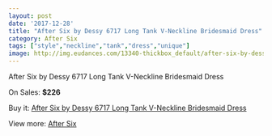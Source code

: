 ```yaml
---
layout: post
date: '2017-12-28'
title: "After Six by Dessy 6717 Long Tank V-Neckline Bridesmaid Dress"
category: After Six
tags: ["style","neckline","tank","dress","unique"]
image: http://img.eudances.com/13340-thickbox_default/after-six-by-dessy-6717-long-tank-v-neckline-bridesmaid-dress.jpg
---
```

After Six by Dessy 6717 Long Tank V-Neckline Bridesmaid Dress

On Sales: **$226**
<a href="https://www.eudances.com/en/after-six/4031-after-six-by-dessy-6717-long-tank-v-neckline-bridesmaid-dress.html"><amp-img layout="responsive" width="600" height="600" src="//img.eudances.com/13340-thickbox_default/after-six-by-dessy-6717-long-tank-v-neckline-bridesmaid-dress.jpg" alt="After Six by Dessy 6717 Long Tank V-Neckline Bridesmaid Dress 0" /></a>
<a href="https://www.eudances.com/en/after-six/4031-after-six-by-dessy-6717-long-tank-v-neckline-bridesmaid-dress.html"><amp-img layout="responsive" width="600" height="600" src="//img.eudances.com/13343-thickbox_default/after-six-by-dessy-6717-long-tank-v-neckline-bridesmaid-dress.jpg" alt="After Six by Dessy 6717 Long Tank V-Neckline Bridesmaid Dress 1" /></a>
<a href="https://www.eudances.com/en/after-six/4031-after-six-by-dessy-6717-long-tank-v-neckline-bridesmaid-dress.html"><amp-img layout="responsive" width="600" height="600" src="//img.eudances.com/13342-thickbox_default/after-six-by-dessy-6717-long-tank-v-neckline-bridesmaid-dress.jpg" alt="After Six by Dessy 6717 Long Tank V-Neckline Bridesmaid Dress 2" /></a>
<a href="https://www.eudances.com/en/after-six/4031-after-six-by-dessy-6717-long-tank-v-neckline-bridesmaid-dress.html"><amp-img layout="responsive" width="600" height="600" src="//img.eudances.com/13341-thickbox_default/after-six-by-dessy-6717-long-tank-v-neckline-bridesmaid-dress.jpg" alt="After Six by Dessy 6717 Long Tank V-Neckline Bridesmaid Dress 3" /></a>

Buy it: [After Six by Dessy 6717 Long Tank V-Neckline Bridesmaid Dress](https://www.eudances.com/en/after-six/4031-after-six-by-dessy-6717-long-tank-v-neckline-bridesmaid-dress.html "After Six by Dessy 6717 Long Tank V-Neckline Bridesmaid Dress")

View more: [After Six](https://www.eudances.com/en/50-after-six "After Six")